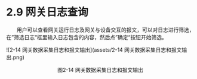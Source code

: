 # 2.9 网关日志查询



　　用户可以查看网关运行日志及网关与设备交互的报文，可以对日志进行筛选，在”筛选日志“框里输入日志包含的内容，然后点”确定“按钮开始筛选。

![2-14 网关数据采集日志和报文输出](assets/2-14 网关数据采集日志和报文输出.png)

<center>图2-14 网关数据采集日志和报文输出</center>



